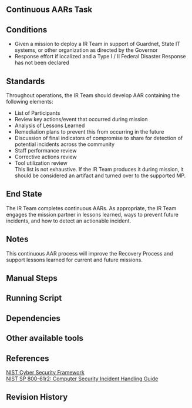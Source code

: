 ## Continuous AARs Task  


## Conditions  
* Given a mission to deploy a IR Team in support of Guardnet, State IT systems, or other organization as directed by the Governor  
* Response effort if localized and a Type I / II Federal Disaster Response has not been declared  


## Standards  
Throughout operations, the IR Team should develop AAR containing the following elements:  
* List of Participants  
* Review key actions/event that occurred during mission  
* Analysis of Lessons Learned  
* Remediation plans to prevent this from occurring in the future  
* Discussion of final indicators of compromise to share for detection of potential incidents across the community  
* Staff performance review  
* Corrective actions review  
* Tool utilization review  
This list is not exhaustive. If the IR Team produces it during mission, it should be considered an artifact and turned over to the supported MP.  


## End State  
The IR Team completes continuous AARs. As appropriate, the IR Team engages the mission partner in lessons learned, ways to prevent future incidents, and how to detect an actionable incident.  


## Notes  
This continuous AAR process will improve the Recovery Process and support lessons learned for current and future missions.  


## Manual Steps  


## Running Script  


## Dependencies  


## Other available tools  


## References  
[NIST Cyber Security Framework](https://www.nist.gov/cyberframework)  
[NIST SP 800-61r2: Computer Security Incident Handling Guide](http://nvlpubs.nist.gov/nistpubs/SpecialPublications/NIST.SP.800-61r2.pdf)  


## Revision History  
